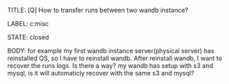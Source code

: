 TITLE:
[Q] How to transfer runs between two wandb instance?

LABEL:
c:misc

STATE:
closed

BODY:
for example my first wandb instance server(physical server) has reinstalled OS, so I have to reinstall wandb.  After reinstall wandb, I want to recover the runs logs. Is there a way?  my wandb has setup with s3 and mysql, is it will automaticly recover with the same s3 and mysql?

